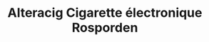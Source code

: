---
title: "Alteracig Cigarette électronique Rosporden"
url: /rosporden/alteracig-cigarette-electronique-rosporden/
shop: E-Zigaretten
---